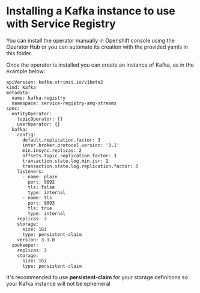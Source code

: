 # Installing a Kafka instance to use with Service Registry

You can install the operator manually in Openshift console using the Operator Hub or you can automate its creation with the provided yamls in this folder.

Once the operator is installed you can create an instance of Kafka, as in the example below:


```
apiVersion: kafka.strimzi.io/v1beta2
kind: Kafka
metadata:
  name: kafka-registry
  namespace: service-registry-amq-streams
spec:
  entityOperator:
    topicOperator: {}
    userOperator: {}
  kafka:
    config:
      default.replication.factor: 3
      inter.broker.protocol.version: '3.1'
      min.insync.replicas: 2
      offsets.topic.replication.factor: 3
      transaction.state.log.min.isr: 2
      transaction.state.log.replication.factor: 3
    listeners:
      - name: plain
        port: 9092
        tls: false
        type: internal
      - name: tls
        port: 9093
        tls: true
        type: internal
    replicas: 3
    storage:
      size: 1Gi
      type: persistent-claim
    version: 3.1.0
  zookeeper:
    replicas: 3
    storage:
      size: 1Gi
      type: persistent-claim
```

It's recommended to use **persistent-claim** for your storage definitions so your Kafka instance will not be ephemeral